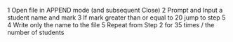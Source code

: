 1 Open file in APPEND mode (and subsequent Close) 
2 Prompt and Input a student name and mark 
3 If mark greater than or equal to 20 jump to step 5 
4 Write only the name to the file
5 Repeat from Step 2 for 35 times / the number of students